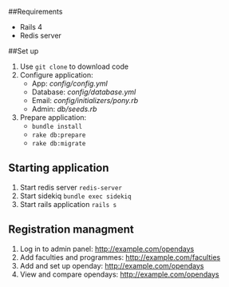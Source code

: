 ##Requirements
* Rails 4
* Redis server

##Set up
 1. Use `git clone` to download code
 2. Configure application:
     - App: *config/config.yml*
    - Database: *config/database.yml*
    - Email: *config/initializers/pony.rb*
    - Admin: *db/seeds.rb*
 3. Prepare application:
    - `bundle install`
    - `rake db:prepare`
    - `rake db:migrate`

## Starting application
 1. Start redis server `redis-server`
 2. Start sidekiq `bundle exec sidekiq`
 3. Start rails application `rails s`
 
## Registration managment
 1. Log in to admin panel: http://example.com/opendays
 2. Add faculties and programmes: http://example.com/faculties
 3. Add and set up openday: http://example.com/opendays
 4. View and compare opendays: http://example.com/opendays